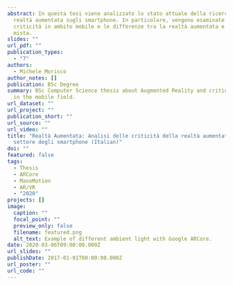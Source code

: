 ```yaml
---
abstract: In questa tesi viene analizzato lo stato attuale della ricerca nella
  realtà aumentata sugli smartphone. In particolare, vengono esaminate le
  criticità in ambito mobile e le differenze tra la realtà aumentata e la realtà
  mista.
slides: ""
url_pdf: ""
publication_types:
  - "7"
authors:
  - Michele Morisco
author_notes: []
publication: BSc Degree
summary: BSc Computer Science thesis about Augmented Reality and critical issues
  in the mobile field.
url_dataset: ""
url_project: ""
publication_short: ""
url_source: ""
url_video: ""
title: "Realtà Aumentata: Analisi delle criticità della realtà aumentata nel
  settore degli smartphone (Italian)"
doi: ""
featured: false
tags:
  - Thesis
  - ARCore
  - ManoMotion
  - AR/VR
  - "2020"
projects: []
image:
  caption: ""
  focal_point: ""
  preview_only: false
  filename: featured.png
  alt_text: Example of different ambient light with Google ARCore.
date: 2020-03-06T09:00:00.000Z
url_slides: ""
publishDate: 2017-01-01T00:00:00.000Z
url_poster: ""
url_code: ""
---
```

